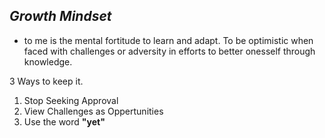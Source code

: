 ## *Growth Mindset*
- to me is the mental fortitude to learn and adapt. To be optimistic when faced with challenges or adversity in efforts to better onesself through knowledge.  

3 Ways to keep it.
1. Stop Seeking Approval
2. View Challenges as Oppertunities
3. Use the word **"yet"**


